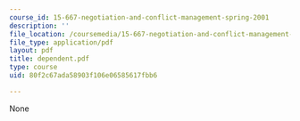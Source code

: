 ```yaml
---
course_id: 15-667-negotiation-and-conflict-management-spring-2001
description: ''
file_location: /coursemedia/15-667-negotiation-and-conflict-management-spring-2001/80f2c67ada58903f106e06585617fbb6_dependent.pdf
file_type: application/pdf
layout: pdf
title: dependent.pdf
type: course
uid: 80f2c67ada58903f106e06585617fbb6

---
```

None